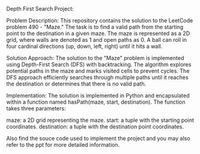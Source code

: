 Depth First Search Project:

Problem Description:
This repository contains the solution to the LeetCode problem 490 - "Maze." The task is to find a valid path from the starting point to the destination in a given maze. The maze is represented as a 2D grid, where walls are denoted as 1 and open paths as 0. A ball can roll in four cardinal directions (up, down, left, right) until it hits a wall.

Solution Approach:
The solution to the "Maze" problem is implemented using Depth-First Search (DFS) with backtracking. The algorithm explores potential paths in the maze and marks visited cells to prevent cycles. The DFS approach efficiently searches through multiple paths until it reaches the destination or determines that there is no valid path.

Implementation:
The solution is implemented in Python and encapsulated within a function named hasPath(maze, start, destination). The function takes three parameters:

maze: a 2D grid representing the maze.
start: a tuple with the starting point coordinates.
destination: a tuple with the destination point coordinates.

Also find the souce code used to implement the project and you may also refer to the ppt for more detailed information.
